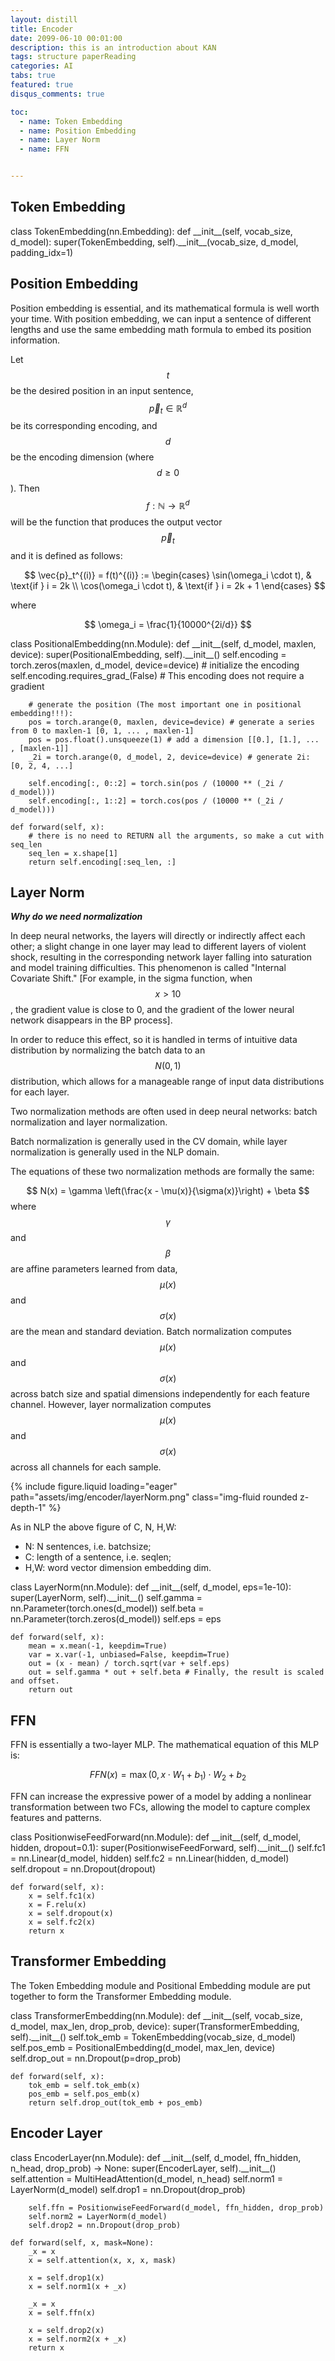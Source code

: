 ```yaml
---
layout: distill
title: Encoder
date: 2099-06-10 00:01:00
description: this is an introduction about KAN
tags: structure paperReading
categories: AI
tabs: true
featured: true
disqus_comments: true

toc:
  - name: Token Embedding
  - name: Position Embedding
  - name: Layer Norm
  - name: FFN


---
```


## Token Embedding

<d-code block language="python">
class TokenEmbedding(nn.Embedding):
    def __init__(self, vocab_size, d_model):
        super(TokenEmbedding, self).__init__(vocab_size, d_model, padding_idx=1)
</d-code>

## Position Embedding

Position embedding is essential, and its mathematical formula is well worth your time. With position embedding, we can input a sentence of different lengths and use the same embedding math formula to embed its position information.

Let $$ t $$ be the desired position in an input sentence, $$ \vec{p}_t \in \mathbb{R}^d $$ be its corresponding encoding, and $$ d $$ be the encoding dimension (where $$ d \geq 0 $$). Then $$ f : \mathbb{N} \rightarrow \mathbb{R}^d $$ will be the function that produces the output vector $$ \vec{p}_t $$ and it is defined as follows:

$$
\vec{p}_t^{(i)} = f(t)^{(i)} := 
\begin{cases} 
\sin(\omega_i \cdot t), & \text{if } i = 2k \\
\cos(\omega_i \cdot t), & \text{if } i = 2k + 1
\end{cases}
$$

where

$$
\omega_i = \frac{1}{10000^{2i/d}}
$$

<d-code block language="python">
class PositionalEmbedding(nn.Module):
    def __init__(self, d_model, maxlen, device):
        super(PositionalEmbedding, self).__init__()
        self.encoding = torch.zeros(maxlen, d_model, device=device) # initialize the encoding
        self.encoding.requires_grad_(False) # This encoding does not require a gradient

        # generate the position (The most important one in positional embedding!!!):
        pos = torch.arange(0, maxlen, device=device) # generate a series from 0 to maxlen-1 [0, 1, ... , maxlen-1]
        pos = pos.float().unsqueeze(1) # add a dimension [[0.], [1.], ... , [maxlen-1]]
        _2i = torch.arange(0, d_model, 2, device=device) # generate 2i: [0, 2, 4, ...]

        self.encoding[:, 0::2] = torch.sin(pos / (10000 ** (_2i / d_model)))
        self.encoding[:, 1::2] = torch.cos(pos / (10000 ** (_2i / d_model)))

    def forward(self, x):
        # there is no need to RETURN all the arguments, so make a cut with seq_len
        seq_len = x.shape[1]
        return self.encoding[:seq_len, :]
</d-code>

## Layer Norm

***Why do we need normalization***

In deep neural networks, the layers will directly or indirectly affect each other; a slight change in one layer may lead to different layers of violent shock, resulting in the corresponding network layer falling into saturation and model training difficulties. This phenomenon is called "Internal Covariate Shift."  [For example, in the sigma function, when $$ x>10 $$, the gradient value is close to 0, and the gradient of the lower neural network disappears in the BP process].

In order to reduce this effect, so it is handled in terms of intuitive data distribution by normalizing the batch data to an $$ N(0,1) $$ distribution, which allows for a manageable range of input data distributions for each layer.

Two normalization methods are often used in deep neural networks: batch normalization and layer normalization.

Batch normalization is generally used in the CV domain, while layer normalization is generally used in the NLP domain.

The equations of these two normalization methods are formally the same:

$$
N(x) = \gamma \left(\frac{x - \mu(x)}{\sigma(x)}\right) + \beta
$$
where $$\gamma$$ and $$\beta$$ are affine parameters learned from data, $$\mu (x)$$ and $$\sigma (x)$$ are the mean and standard deviation. Batch normalization computes $$\mu (x)$$ and $$\sigma (x)$$ across batch size and spatial dimensions independently for each feature channel. However, layer normalization computes $$\mu (x)$$ and $$\sigma (x)$$ across all channels for each sample.


<div class="row mt-3">
    <div class="col-sm mt-3 mt-md-0">
        {% include figure.liquid loading="eager" path="assets/img/encoder/layerNorm.png" class="img-fluid rounded z-depth-1" %}
    </div>
</div>

As in NLP the above figure of C, N, H,W:
- N: N sentences, i.e. batchsize;
- C: length of a sentence, i.e. seqlen;
- H,W: word vector dimension embedding dim.

<d-code block language="python">
class LayerNorm(nn.Module):
    def __init__(self, d_model, eps=1e-10):
        super(LayerNorm, self).__init__()
        self.gamma = nn.Parameter(torch.ones(d_model))
        self.beta = nn.Parameter(torch.zeros(d_model))
        self.eps = eps

    def forward(self, x):
        mean = x.mean(-1, keepdim=True)
        var = x.var(-1, unbiased=False, keepdim=True)
        out = (x - mean) / torch.sqrt(var + self.eps)
        out = self.gamma * out + self.beta # Finally, the result is scaled and offset.
        return out
</d-code>

## FFN

FFN is essentially a two-layer MLP. The mathematical equation of this MLP is:

$$
FFN(x) = \max (0, x \cdot W_1 + b_1) \cdot W_2 + b_2
$$

FFN can increase the expressive power of a model by adding a nonlinear transformation between two FCs, allowing the model to capture complex features and patterns.

<d-code block language="python">
class PositionwiseFeedForward(nn.Module):
    def __init__(self, d_model, hidden, dropout=0.1):
        super(PositionwiseFeedForward, self).__init__()
        self.fc1 = nn.Linear(d_model, hidden)
        self.fc2 = nn.Linear(hidden, d_model)
        self.dropout = nn.Dropout(dropout)

    def forward(self, x):
        x = self.fc1(x)
        x = F.relu(x)
        x = self.dropout(x)
        x = self.fc2(x)
        return x
</d-code>

## Transformer Embedding

The Token Embedding module and Positional Embedding module are put together to form the Transformer Embedding module.

<d-code block language="python">
class TransformerEmbedding(nn.Module):
    def __init__(self, vocab_size, d_model, max_len, drop_prob, device):
        super(TransformerEmbedding, self).__init__()
        self.tok_emb = TokenEmbedding(vocab_size, d_model)
        self.pos_emb = PositionalEmbedding(d_model, max_len, device)
        self.drop_out = nn.Dropout(p=drop_prob)

    def forward(self, x):
        tok_emb = self.tok_emb(x)
        pos_emb = self.pos_emb(x)
        return self.drop_out(tok_emb + pos_emb)
</d-code>

## Encoder Layer

<d-code block language="python">
class EncoderLayer(nn.Module):
    def __init__(self, d_model, ffn_hidden, n_head, drop_prob) -> None:
        super(EncoderLayer, self).__init__()
        self.attention = MultiHeadAttention(d_model, n_head)
        self.norm1 = LayerNorm(d_model)
        self.drop1 = nn.Dropout(drop_prob)

        self.ffn = PositionwiseFeedForward(d_model, ffn_hidden, drop_prob)
        self.norm2 = LayerNorm(d_model)
        self.drop2 = nn.Dropout(drop_prob)

    def forward(self, x, mask=None):
        _x = x
        x = self.attention(x, x, x, mask)

        x = self.drop1(x)
        x = self.norm1(x + _x)

        _x = x
        x = self.ffn(x)

        x = self.drop2(x)
        x = self.norm2(x + _x)
        return x

</d-code>

